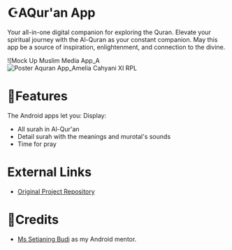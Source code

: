 # ☪️AQur'an App
Your all-in-one digital companion for exploring the Quran. Elevate your spiritual journey with the Al-Quran as your constant companion. May this app be a source of inspiration, enlightenment, and connection to the divine.

![Mock Up Muslim Media App_A![Poster Aquran App_Amelia Cahyani XI RPL](https://github.com/ameliacahyanii/Quran_App/assets/110214422/547fa67c-2ee1-4765-96de-91d046678168)

# 📑Features
The Android apps let you: 
Display:
- All surah in Al-Qur'an
- Detail surah with the meanings and murotal's sounds
- Time for pray

# External Links
- [Original Project Repository](https://github.com/ameliacahyanii/Quran_App)

# 📢Credits
- [Ms Setianing Budi](https://github.com/setianing-budi) as my Android mentor.
